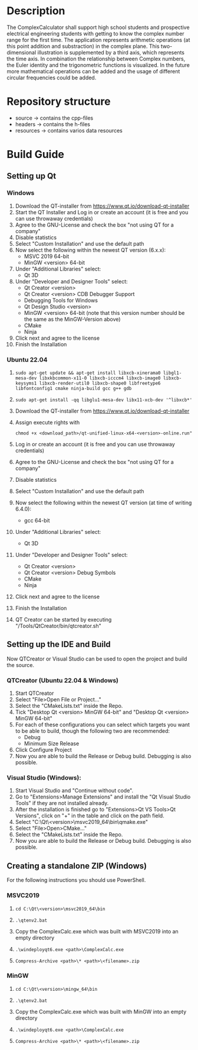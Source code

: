 # Description

The ComplexCalculator shall support high school students and prospective electrical engineering students with getting to know the complex number range for the first time. The application represents arithmetic operations (at this point addition and substraction) in the complex plane. This two-dimensional illustration is supplemented by a third axis, which represents the time axis. In combination the relationship between Complex numbers, the Euler identity and the trigonometric functions is visualized. In the future more mathematical operations can be added and the usage of different circular frequencies could be added.

# Repository structure

  - source -> contains the cpp-files
  - headers -> contains the h-files
  - resources -> contains varios data resources

# Build Guide

## Setting up Qt

### Windows

1. Download the QT-installer from https://www.qt.io/download-qt-installer
2. Start the QT Installer and Log in or create an account (it is free and you can use throwaway credentials)
3. Agree to the GNU-License and check the box "not using QT for a company"
4. Disable statistics
5. Select "Custom Installation" and use the default path
6. Now select the following within the newest QT version (6.x.x):
    - MSVC 2019 64-bit
    - MinGW \<version\> 64-bit
7. Under "Additional Libraries" select:
    - Qt 3D
8. Under "Developer and Designer Tools" select:
    - Qt Creator \<version\>
    - Qt Creator \<version\> CDB Debugger Support
    - Debugging Tools for Windows
    - Qt Design Studio \<version\>
    - MinGW \<version\> 64-bit (note that this version number should be the same as the MinGW-Version above)
    - CMake
    - Ninja
9. Click next and agree to the license
10. Finish the Installation

### Ubuntu 22.04

1.     sudo apt-get update && apt-get install libxcb-xinerama0 libgl1-mesa-dev libxkbcommon-x11-0 libxcb-icccm4 libxcb-image0 libxcb-keysyms1 libxcb-render-util0 libxcb-shape0 libfreetype6 libfontconfig1 cmake ninja-build gcc g++ gdb
2.     sudo apt-get install -qq libglu1-mesa-dev libx11-xcb-dev '^libxcb*'
3. Download the QT-installer from https://www.qt.io/download-qt-installer
4. Assign execute rights with

       chmod +x <download_path>/qt-unified-linux-x64-<version>-online.run"
5. Log in or create an account (it is free and you can use throwaway credentials)
6. Agree to the GNU-License and check the box "not using QT for a company"
7. Disable statistics
8. Select "Custom Installation" and use the default path
9. Now select the following within the newest QT version (at time of writing 6.4.0):
    - gcc 64-bit
10. Under "Additional Libraries" select:
    - Qt 3D
11. Under "Developer and Designer Tools" select:
    - Qt Creator \<version\>
    - Qt Creator \<version\> Debug Symbols
    - CMake
    - Ninja
12. Click next and agree to the license
13. Finish the Installation
14. QT Creator can be started by executing "<Qt-install-Dir>/Tools/QtCreator/bin/qtcreator.sh"

## Setting up the IDE and Build

Now QTCreator or Visual Studio can be used to open the project and build the source.

### QTCreator (Ubuntu 22.04 & Windows)
1. Start QTCreator
2. Select "File>Open File or Project..."
3. Select the "CMakeLists.txt" inside the Repo.
4. Tick "Desktop Qt \<version\> MinGW 64-bit" and "Desktop Qt \<version\> MinGW 64-bit"
5. For each of these configurations you can select which targets you want to be able to build, though the following two are recommended:
    - Debug
    - Minimum Size Release
6. Click Configure Project
7. Now you are able to build the Release or Debug build. Debugging is also possible.


### Visual Studio (Windows):

1. Start Visual Studio and "Continue without code".
2. Go to "Extensions>Manage Extensions" and install the "Qt Visual Studio Tools" if they are not installed already.
3. After the installation is finished go to "Extensions>Qt VS Tools>Qt Versions", click on "+" in the table and click on the path field.
4. Select "C:\\Qt\\\<version\>\\msvc2019_64\\bin\\qmake.exe"
5. Select "File>Open>CMake..."
6. Select the "CMakeLists.txt" inside the Repo.
7. Now you are able to build the Release or Debug build. Debugging is also possible.

## Creating a standalone ZIP (Windows)

For the following instructions you should use PowerShell.

### MSVC2019
1.     cd C:\Qt\<version>\msvc2019_64\bin
2.     .\qtenv2.bat
3. Copy the ComplexCalc.exe which was built with MSVC2019 into an empty directory
4.     .\windeployqt6.exe <path>\ComplexCalc.exe
5.     Compress-Archive <path>\* <path>\<filename>.zip

### MinGW
1.     cd C:\Qt\<version>\mingw_64\bin
2.     .\qtenv2.bat
3. Copy the ComplexCalc.exe which was built with MinGW into an empty directory
4.     .\windeployqt6.exe <path>\ComplexCalc.exe
5.     Compress-Archive <path>\* <path>\<filename>.zip